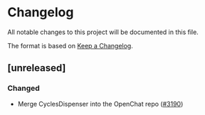 # Changelog
All notable changes to this project will be documented in this file.

The format is based on [Keep a Changelog](https://keepachangelog.com/en/1.0.0/).

## [unreleased]

### Changed

- Merge CyclesDispenser into the OpenChat repo ([#3190](https://github.com/open-ic/open-chat/pull/3190))

